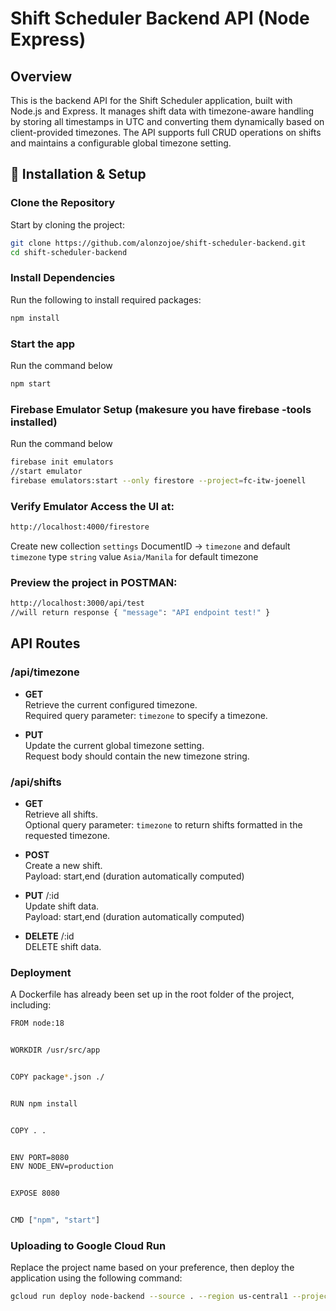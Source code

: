 # Shift Scheduler Backend API (Node Express)

## Overview

This is the backend API for the Shift Scheduler application, built with Node.js and Express. It manages shift data with timezone-aware handling by storing all timestamps in UTC and converting them dynamically based on client-provided timezones. The API supports full CRUD operations on shifts and maintains a configurable global timezone setting.

## 🔧 Installation & Setup

### Clone the Repository

Start by cloning the project:

```bash
git clone https://github.com/alonzojoe/shift-scheduler-backend.git
cd shift-scheduler-backend
```

### Install Dependencies

Run the following to install required packages:

```bash
npm install
```

### Start the app

Run the command below

```bash
npm start
```

### Firebase Emulator Setup (makesure you have firebase -tools installed)

Run the command below

```bash
firebase init emulators
//start emulator
firebase emulators:start --only firestore --project=fc-itw-joenell
```

### Verify Emulator Access the UI at:

```bash
http://localhost:4000/firestore
```

Create new collection `settings` DocumentID -> `timezone` and default `timezone` type `string` value `Asia/Manila` for default timezone

### Preview the project in POSTMAN:

```bash
http://localhost:3000/api/test
//will return response { "message": "API endpoint test!" }
```

## API Routes

### /api/timezone

- **GET**  
  Retrieve the current configured timezone.  
  Required query parameter: `timezone` to specify a timezone.

- **PUT**  
  Update the current global timezone setting.  
  Request body should contain the new timezone string.

### /api/shifts

- **GET**  
  Retrieve all shifts.  
  Optional query parameter: `timezone` to return shifts formatted in the requested timezone.

- **POST**  
  Create a new shift.  
  Payload: start,end (duration automatically computed)
- **PUT** /:id  
  Update shift data.  
  Payload: start,end (duration automatically computed)

- **DELETE** /:id  
  DELETE shift data.

### Deployment

A Dockerfile has already been set up in the root folder of the project, including:

```bash
FROM node:18


WORKDIR /usr/src/app


COPY package*.json ./


RUN npm install


COPY . .


ENV PORT=8080
ENV NODE_ENV=production


EXPOSE 8080


CMD ["npm", "start"]
```

### Uploading to Google Cloud Run

Replace the project name based on your preference, then deploy the application using the following command:

```bash
gcloud run deploy node-backend --source . --region us-central1 --project fc-itw-joenell --platform managed --allow-unauthenticated
```

